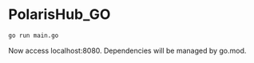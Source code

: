 # PolarisHub_GO

```bash
go run main.go
```

Now access localhost:8080. Dependencies will be managed by go.mod. 